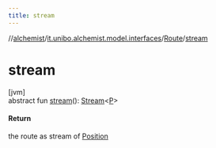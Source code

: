 ```yaml
---
title: stream
---
```

//[alchemist](../../../index.html)/[it.unibo.alchemist.model.interfaces](../index.html)/[Route](index.html)/[stream](stream.html)



# stream



[jvm]\
abstract fun [stream](stream.html)(): [Stream](https://docs.oracle.com/javase/8/docs/api/java/util/stream/Stream.html)<[P](../../it.unibo.alchemist/-supported-incarnations/get.html)>



#### Return



the route as stream of [Position](../-position/index.html)




